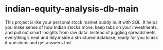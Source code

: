 # indian-equity-analysis-db-main
This project is like your personal stock market buddy built with SQL. It helps you make sense of how Indian stocks move, keep tabs on your investments, and pull out smart insights from raw data. Instead of juggling spreadsheets, everything’s neat and tidy inside a structured database, ready for you to ask it questions and get answers fast.
